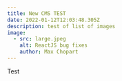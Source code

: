 ```yaml
---
title: New CMS TEST
date: 2022-01-12T12:03:48.305Z
description: test of list of images
image:
  - src: large.jpeg
    alt: ReactJS bug fixes
    author: Max Chopart
---
```

Test